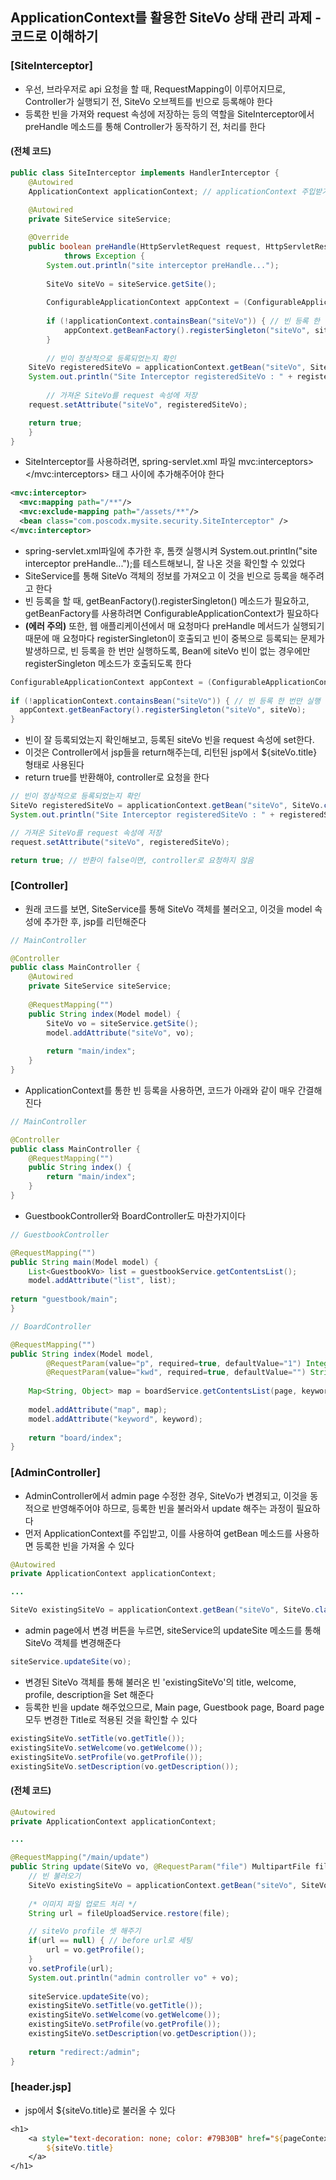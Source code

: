 ## ApplicationContext를 활용한 SiteVo 상태 관리 과제 - 코드로 이해하기

### [SiteInterceptor]
- 우선, 브라우저로 api 요청을 할 때, RequestMapping이 이루어지므로, Controller가 실행되기 전, SiteVo 오브젝트를 빈으로 등록해야 한다
- 등록한 빈을 가져와 request 속성에 저장하는 등의 역할을 SiteInterceptor에서 preHandle 메소드를 통해 Controller가 동작하기 전, 처리를 한다

#### (전체 코드) 
```java
public class SiteInterceptor implements HandlerInterceptor {
	@Autowired
	ApplicationContext applicationContext; // applicationContext 주입받기 
	
	@Autowired
	private SiteService siteService;

	@Override
	public boolean preHandle(HttpServletRequest request, HttpServletResponse response, Object handler)
			throws Exception {
		System.out.println("site interceptor preHandle...");
		
		SiteVo siteVo = siteService.getSite();
		
		ConfigurableApplicationContext appContext = (ConfigurableApplicationContext) applicationContext;
		
		if (!applicationContext.containsBean("siteVo")) { // 빈 등록 한 번만 실행 
			appContext.getBeanFactory().registerSingleton("siteVo", siteVo);
		}
		
		// 빈이 정상적으로 등록되었는지 확인
    SiteVo registeredSiteVo = applicationContext.getBean("siteVo", SiteVo.class);
    System.out.println("Site Interceptor registeredSiteVo : " + registeredSiteVo);
		
		// 가져온 SiteVo를 request 속성에 저장 
    request.setAttribute("siteVo", registeredSiteVo);

    return true;
	}
}
```
- SiteInterceptor를 사용하려면, spring-servlet.xml 파일 mvc:interceptors></mvc:interceptors> 태그 사이에 추가해주어야 한다
```xml
<mvc:interceptor>
  <mvc:mapping path="/**"/>
  <mvc:exclude-mapping path="/assets/**"/>
  <bean class="com.poscodx.mysite.security.SiteInterceptor" />
</mvc:interceptor>
```
- spring-servlet.xml파일에 추가한 후, 톰캣 실행시켜 System.out.println("site interceptor preHandle...");를 테스트해보니, 잘 나온 것을 확인할 수 있었다
- SiteService를 통해 SiteVo 객체의 정보를 가져오고 이 것을 빈으로 등록을 해주려고 한다
- 빈 등록을 할 때, getBeanFactory().registerSingleton() 메소드가 필요하고, getBeanFactory를 사용하려면 ConfigurableApplicationContext가 필요하다
- <b>(에러 주의)</b> 또한, 웹 애플리케이션에서 매 요청마다 preHandle 메서드가 실행되기 때문에 매 요청마다 registerSingleton이 호출되고 빈이 중복으로 등록되는 문제가 발생하므로, 빈 등록을 한 번만 실행하도록, Bean에 siteVo 빈이 없는 경우에만 registerSingleton 메소드가 호출되도록 한다 
```java
ConfigurableApplicationContext appContext = (ConfigurableApplicationContext) applicationContext;
		
if (!applicationContext.containsBean("siteVo")) { // 빈 등록 한 번만 실행 
  appContext.getBeanFactory().registerSingleton("siteVo", siteVo);
}
```
- 빈이 잘 등록되었는지 확인해보고, 등록된 siteVo 빈을 request 속성에 set한다.
- 이것은 Controller에서 jsp들을 return해주는데, 리턴된 jsp에서 ${siteVo.title} 형태로 사용된다
- return true를 반환해야, controller로 요청을 한다 
```java
// 빈이 정상적으로 등록되었는지 확인
SiteVo registeredSiteVo = applicationContext.getBean("siteVo", SiteVo.class);
System.out.println("Site Interceptor registeredSiteVo : " + registeredSiteVo);

// 가져온 SiteVo를 request 속성에 저장 
request.setAttribute("siteVo", registeredSiteVo);

return true; // 반환이 false이면, controller로 요청하지 않음 
```

### [Controller]
- 원래 코드를 보면, SiteService를 통해 SiteVo 객체를 불러오고, 이것을 model 속성에 추가한 후, jsp를 리턴해준다
```java
// MainController

@Controller
public class MainController {
	@Autowired
	private SiteService siteService;
	
	@RequestMapping("")
	public String index(Model model) {
		SiteVo vo = siteService.getSite();
		model.addAttribute("siteVo", vo);
		
		return "main/index";
	}
}
```
- ApplicationContext를 통한 빈 등록을 사용하면, 코드가 아래와 같이 매우 간결해진다
```java
// MainController

@Controller
public class MainController {
	@RequestMapping("")
	public String index() {
		return "main/index";
	}
}
```
- GuestbookController와 BoardController도 마찬가지이다
```java
// GuestbookController

@RequestMapping("")
public String main(Model model) {
	List<GuestbookVo> list = guestbookService.getContentsList();
	model.addAttribute("list", list);
	
return "guestbook/main";
}
```
```java
// BoardController

@RequestMapping("")
public String index(Model model,
		@RequestParam(value="p", required=true, defaultValue="1") Integer page,
		@RequestParam(value="kwd", required=true, defaultValue="") String keyword) {
	
	Map<String, Object> map = boardService.getContentsList(page, keyword);
	
	model.addAttribute("map", map);
	model.addAttribute("keyword", keyword);
	
	return "board/index";
}
```

### [AdminController]
- AdminController에서 admin page 수정한 경우, SiteVo가 변경되고, 이것을 동적으로 반영해주어야 하므로, 등록한 빈을 불러와서 update 해주는 과정이 필요하다
- 먼저 ApplicationContext를 주입받고, 이를 사용하여 getBean 메소드를 사용하면 등록한 빈을 가져올 수 있다
```java
@Autowired
private ApplicationContext applicationContext;

...

SiteVo existingSiteVo = applicationContext.getBean("siteVo", SiteVo.class);
```
- admin page에서 변경 버튼을 누르면, siteService의 updateSite 메소드를 통해 SiteVo 객체를 변경해준다
```java
siteService.updateSite(vo);
```
- 변경된 SiteVo 객체를 통해 불러온 빈 'existingSiteVo'의 title, welcome, profile, description을 Set 해준다
- 등록한 빈을 update 해주었으므로, Main page, Guestbook page, Board page 모두 변경한 Title로 적용된 것을 확인할 수 있다 
```java
existingSiteVo.setTitle(vo.getTitle());
existingSiteVo.setWelcome(vo.getWelcome());
existingSiteVo.setProfile(vo.getProfile());
existingSiteVo.setDescription(vo.getDescription());
```

#### (전체 코드) 
```java
@Autowired
private ApplicationContext applicationContext;

...

@RequestMapping("/main/update")
public String update(SiteVo vo, @RequestParam("file") MultipartFile file) {
	// 빈 불러오기 
	SiteVo existingSiteVo = applicationContext.getBean("siteVo", SiteVo.class);
	
	/* 이미지 파일 업로드 처리 */
	String url = fileUploadService.restore(file);

	// siteVo profile 셋 해주기 
	if(url == null) { // before url로 세팅 
		url = vo.getProfile();
	}
	vo.setProfile(url);
	System.out.println("admin controller vo" + vo);
	
	siteService.updateSite(vo);
	existingSiteVo.setTitle(vo.getTitle());
	existingSiteVo.setWelcome(vo.getWelcome());
	existingSiteVo.setProfile(vo.getProfile());
	existingSiteVo.setDescription(vo.getDescription());
	
	return "redirect:/admin";
}
```

### [header.jsp]
- jsp에서 ${siteVo.title}로 불러올 수 있다 
```jsp
<h1>
	<a style="text-decoration: none; color: #79B30B" href="${pageContext.request.contextPath }/">
		${siteVo.title}
	</a>
</h1>
```
